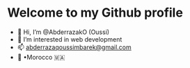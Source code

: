 # Welcome to my Github profile
- 👋 Hi, I’m @AbderrazakO (Oussi)
- 👀 I’m interested in web development 
- 📫 abderrazaqoussimbarek@gmail.com
- 📍 •Morocco 🇲🇦
